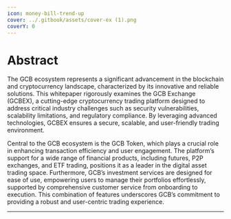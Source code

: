 ```yaml
---
icon: money-bill-trend-up
cover: ../.gitbook/assets/cover-ex (1).png
coverY: 0
---
```


# Abstract

The GCB ecosystem represents a significant advancement in the blockchain and cryptocurrency landscape, characterized by its innovative and reliable solutions. This whitepaper rigorously examines the GCB Exchange (GCBEX), a cutting-edge cryptocurrency trading platform designed to address critical industry challenges such as security vulnerabilities, scalability limitations, and regulatory compliance. By leveraging advanced technologies, GCBEX ensures a secure, scalable, and user-friendly trading environment.

Central to the GCB ecosystem is the GCB Token, which plays a crucial role in enhancing transaction efficiency and user engagement. The platform’s support for a wide range of financial products, including futures, P2P exchanges, and ETF trading, positions it as a leader in the digital asset trading space. Furthermore, GCB’s investment services are designed for ease of use, empowering users to manage their portfolios effortlessly, supported by comprehensive customer service from onboarding to execution. This combination of features underscores GCB’s commitment to providing a robust and user-centric trading experience.

***
